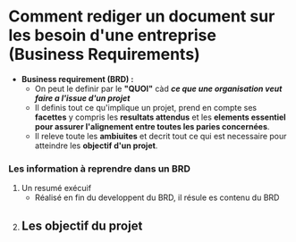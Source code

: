# Comment rediger un document sur les besoin d'une entreprise (Business Requirements)

- **Business requirement (BRD) :**
    - On peut le definir par le **"QUOI"** càd ***ce que une organisation veut faire a l'issue d'un projet***
    - Il definis tout ce qu'implique un projet, prend en compte ses **facettes** y compris les **resultats attendus** et les **elements essentiel pour assurer l'alignement entre toutes les paries concernées**. 
    - Il releve toute les **ambiuites** et decrit tout ce qui est necessaire pour atteindre les **objectif d'un projet**.

### Les information à reprendre dans un BRD 
1. Un resumé exécuif 
    - Réalisé en fin du developpent du BRD, il résule es contenu du BRD
2. Les objectif du projet
    - 
